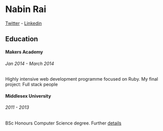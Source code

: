 Nabin Rai
=========

[Twitter] - [Linkedin]


Education
---------

#### Makers Academy
###### Jan 2014 - March 2014
Highly intensive web development programme focused on Ruby. 
My final project: Full stack people


#### Middlesex University
###### 2011 - 2013
BSc Honours Computer Science degree. Further [details]




[Twitter]: https://twitter.com/nabinrai369
[Linkedin]: http://www.linkedin.com/profile/view?id=235773751&trk=nav_responsive_tab_profile
[details]: http://www.mdx.ac.uk/courses/undergraduate/computing_it/computer_science_bsc.aspx
